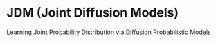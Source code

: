 # JDM (Joint Diffusion Models)
Learning Joint Probability Distribution via Diffusion Probabilistic Models
